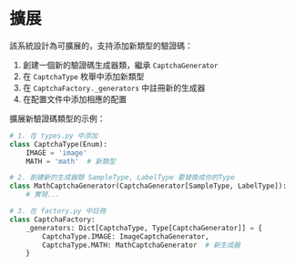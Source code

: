 # 擴展

該系統設計為可擴展的，支持添加新類型的驗證碼：

1. 創建一個新的驗證碼生成器類，繼承 `CaptchaGenerator`
2. 在 `CaptchaType` 枚舉中添加新類型
3. 在 `CaptchaFactory._generators` 中註冊新的生成器
4. 在配置文件中添加相應的配置

擴展新驗證碼類型的示例：

```python
# 1. 在 types.py 中添加
class CaptchaType(Enum):
    IMAGE = 'image'
    MATH = 'math'  # 新類型

# 2. 創建新的生成器類 SampleType, LabelType 要替換成你的Type
class MathCaptchaGenerator(CaptchaGenerator[SampleType, LabelType]):
    # 實現...

# 3. 在 factory.py 中註冊
class CaptchaFactory:
    _generators: Dict[CaptchaType, Type[CaptchaGenerator]] = {
        CaptchaType.IMAGE: ImageCaptchaGenerator,
        CaptchaType.MATH: MathCaptchaGenerator  # 新生成器
    } 
